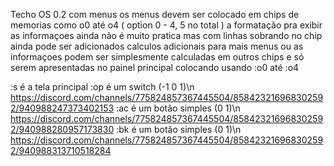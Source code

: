 Techo OS 0.2 com menus   os menus devem ser colocado em chips de memorias como o0 até o4  ( option 0 - 4, 5 no total )
a formatação pra exibir as informaçoes ainda não é muito pratica mas com linhas sobrando no chip ainda pode ser adicionados calculos adicionais para mais menus ou
as informaçoes podem ser simplesmente calculadas em outros chips e só serem apresentadas no painel principal colocando usando :o0 até :o4 


:s é a tela principal
:op é um switch (-1 0 1)\n
https://discord.com/channels/775824857367445504/858423216968302592/940988247373402153
:ac é um botão simples (0 1)\n
https://discord.com/channels/775824857367445504/858423216968302592/940988280957173830
:bk é um botão simples (0 1)\n
https://discord.com/channels/775824857367445504/858423216968302592/940988313710518284
